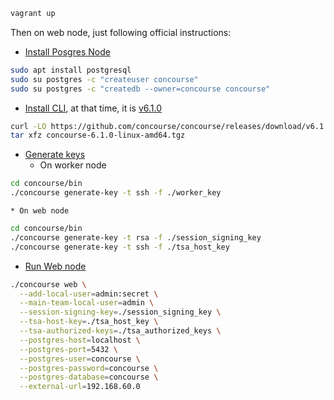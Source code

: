 ```bash
vagrant up
```

Then on web node, just following official instructions:
* [Install Posgres Node](https://concourse-ci.org/postgresql-node.html)

```bash
sudo apt install postgresql
sudo su postgres -c "createuser concourse"
sudo su postgres -c "createdb --owner=concourse concourse"
```

* [Install CLI](https://concourse-ci.org/concourse-cli.html), at that time, it is [v6.1.0](https://github.com/concourse/concourse/releases/tag/v6.1.0)
```bash
curl -LO https://github.com/concourse/concourse/releases/download/v6.1.0/concourse-6.1.0-linux-amd64.tgz
tar xfz concourse-6.1.0-linux-amd64.tgz
```

* [Generate keys]()
    * On worker node
```bash
cd concourse/bin
./concourse generate-key -t ssh -f ./worker_key
```

    * On web node
```bash
cd concourse/bin
./concourse generate-key -t rsa -f ./session_signing_key
./concourse generate-key -t ssh -f ./tsa_host_key
```

* [Run Web node](https://concourse-ci.org/concourse-web.html)

```bash
./concourse web \
  --add-local-user=admin:secret \
  --main-team-local-user=admin \
  --session-signing-key=./session_signing_key \
  --tsa-host-key=./tsa_host_key \
  --tsa-authorized-keys=./tsa_authorized_keys \
  --postgres-host=localhost \
  --postgres-port=5432 \
  --postgres-user=concourse \
  --postgres-password=concourse \
  --postgres-database=concourse \
  --external-url=192.168.60.0

```